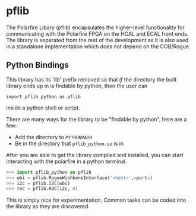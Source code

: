 # pflib

The Polarfire Libary (pflib) encapsulates the higher-level functionality for communicating with the Polarfire FPGA on the HCAL and ECAL front ends.  The library is separated from the rest of the development as it is also used in a standalone implementation which does not depend on the COB/Rogue.

## Python Bindings
This library has its 'lib' prefix removed so that _if_ the directory the built library ends up in is findable by python,
then the user can
```
import pflib_python as pflib
```
inside a python shell or script.

There are many ways for the library to be "findable by python", here are a few:
- Add the directory to `PYTHONPATH`
- Be in the directory that `pflib_python.so` is in

After you are able to get the library compiled and installed,
you can start interacting with the polarfire in a python terminal.

```python
>>> import pflib_python as pflib
>>> wbi = pflib.RogueWishboneInterface('<host>',<port>)
>>> i2c = pflib.I2C(wbi)
>>> roc = pflib.ROC(i2c, 0)
```

This is simply nice for experimentation. Common tasks can be coded into the library as they are discovered.
